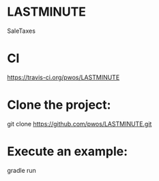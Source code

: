 # LASTMINUTE
SaleTaxes

CI
===
https://travis-ci.org/pwos/LASTMINUTE

Clone the project:
===
git clone https://github.com/pwos/LASTMINUTE.git

Execute an example:
===
gradle run

